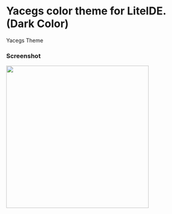 # Yacegs color theme for LiteIDE. (Dark Color)

Yacegs Theme

### Screenshot

<img src="https://res.cloudinary.com/allstar/image/upload/v1597583833/unknown_k5ju8d.png" height="380">

